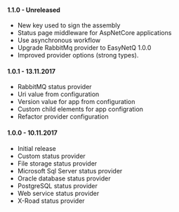 ﻿#### 1.1.0 - Unreleased
* New key used to sign the assembly
* Status page middleware for AspNetCore applications
* Use asynchronous workflow
* Upgrade RabbitMq provider to EasyNetQ 1.0.0
* Improved provider options (strong types).

#### 1.0.1 - 13.11.2017
* RabbitMQ status provider
* Uri value from configuration
* Version value for app from configuration
* Custom child elements for app configration
* Refactor provider configuration

#### 1.0.0 - 10.11.2017
* Initial release
* Custom status provider
* File storage status provider
* Microsoft Sql Server status provider
* Oracle database status provider
* PostgreSQL status provider
* Web service status provider
* X-Road status provider
